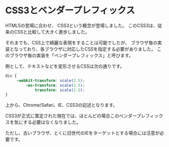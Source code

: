 # CSS3とベンダープレフィックス

HTML5の登場に合わせ、
CSS3という概念が登場しました。
このCSS3は、従来のCSSと比較して大きく進歩しました。

それまでも、CSS上で綺麗な表現をすることは可能でしたが、
ブラウザ毎の実装となっており、各ブラウザに対応したCSSを指定する必要がありました。
このブラウザ毎の実装を「ベンダープレフィックス」と呼びます。

例として、テキストなどを変形させるCSSは次の通りです。

```css
div {
     -webkit-transform: scale(2.5);
         -ms-transform: scale(2.5);
             transform: scale(2.5);
}
```

上から、Chrome/Safari、IE、CSS3の記述となります。

CSS3が正式に策定された現在では、ほとんどの場合このベンダープレフィックスを気にする必要はなくなりました。

ただし、古いブラウザ、とくに旧世代のIEをターゲットとする場合には注意が必要です。

